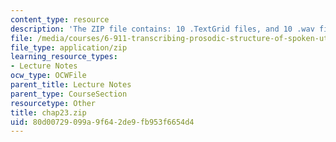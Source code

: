 ```yaml
---
content_type: resource
description: 'The ZIP file contains: 10 .TextGrid files, and 10 .wav files.'
file: /media/courses/6-911-transcribing-prosodic-structure-of-spoken-utterances-with-tobi-january-iap-2006/80d00729099a9f642de9fb953f6654d4_chap23.zip
file_type: application/zip
learning_resource_types:
- Lecture Notes
ocw_type: OCWFile
parent_title: Lecture Notes
parent_type: CourseSection
resourcetype: Other
title: chap23.zip
uid: 80d00729-099a-9f64-2de9-fb953f6654d4
---
```

